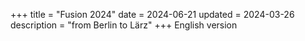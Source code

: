 +++
title = "Fusion 2024"
date = 2024-06-21
updated = 2024-03-26
description = "from Berlin to Lärz"
+++
English version
